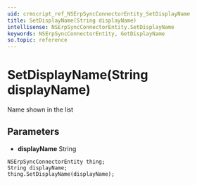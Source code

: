 ```yaml
---
uid: crmscript_ref_NSErpSyncConnectorEntity_SetDisplayName
title: SetDisplayName(String displayName)
intellisense: NSErpSyncConnectorEntity.SetDisplayName
keywords: NSErpSyncConnectorEntity, GetDisplayName
so.topic: reference
---
```


# SetDisplayName(String displayName)

Name shown in the list

## Parameters

* **displayName** String

```crmscript
NSErpSyncConnectorEntity thing;
String displayName;
thing.SetDisplayName(displayName);
```

